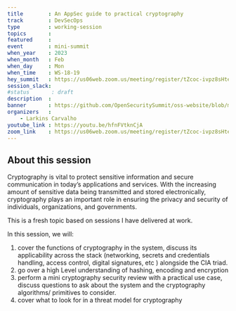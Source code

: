 ```yaml
---
title        : An AppSec guide to practical cryptography
track        : DevSecOps
type         : working-session
topics       :
featured     :
event        : mini-summit
when_year    : 2023
when_month   : Feb
when_day     : Mon
when_time    : WS-18-19
hey_summit   : https://us06web.zoom.us/meeting/register/tZcoc-ivpz8sHteutRZoNy9gLqENS3Err6kr
session_slack:
#status       : draft
description  :
banner       : https://github.com/OpenSecuritySummit/oss-website/blob/main/content/sessions/2023/mini-summits/Feb/AppsecGuide%20Larkin.png?raw=true
organizers   :
    - Larkins Carvalho
youtube_link : https://youtu.be/hfnFVtknCjA 
zoom_link    : https://us06web.zoom.us/meeting/register/tZcoc-ivpz8sHteutRZoNy9gLqENS3Err6kr
---
```


## About this session

Cryptography is vital to protect sensitive information and secure communication in today’s applications and services. With the increasing amount of sensitive data being transmitted and stored electronically, cryptography plays an important role in ensuring the privacy and security of individuals, organizations, and governments.

This is a fresh topic based on sessions I have delivered at work.

In this session, we will:

1. cover the functions of cryptography in the system, discuss its applicability across the stack (networking, secrets and credentials handling, access control, digital signatures, etc ) alongside the CIA triad.
2. go over a high Level understanding of hashing, encoding and encryption
3. perform a mini cryptography security review with a practical use case, discuss questions to ask about the system and the cryptography algorithms/ primitives to consider.
4. cover what to look for in a threat model for cryptography


